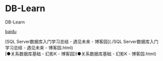 # DB-Learn
DB-Learn

[baidu](http://www.baidu.com)

[SQL Server数据库入门学习总结 - 遇见未来 - 博客园](./SQL Server数据库入门学习总结 - 遇见未来 - 博客园.html)  
[●关系数据库基础 - 幻影K - 博客园](●关系数据库基础 - 幻影K - 博客园.html)
